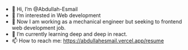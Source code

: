 - 👋 Hi, I’m @Abdullah-Esmail
- 👀 I’m interested in Web development
- 🌱 Now I am working as a mechanical engineer but seeking to frontend web development job.
- 🌱 I’m currently learning deep and deep in react.
- 📫 How to reach me: https://abdullahesmail.vercel.app/resume 

<!---
Abdullah-Esmail/Abdullah-Esmail is a ✨ special ✨ repository because its `README.md` (this file) appears on your GitHub profile.
You can click the Preview link to take a look at your changes.
--->

